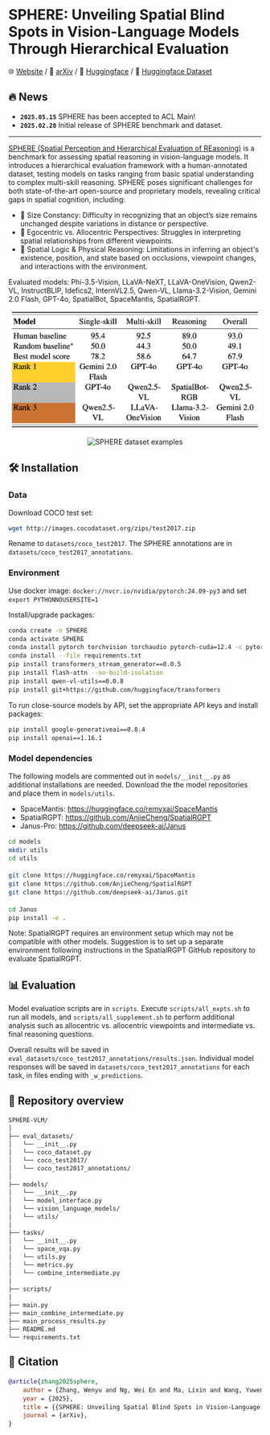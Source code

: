 # SPHERE: Unveiling Spatial Blind Spots in Vision-Language Models Through Hierarchical Evaluation

🌐 [Website](https://sphere-vlm.github.io/) / 📖 [arXiv](https://arxiv.org/pdf/2412.12693) / 🤗 [Huggingface](https://huggingface.co/papers/2412.12693) / 🤗 [Huggingface Dataset](https://huggingface.co/datasets/wei2912/SPHERE-VLM)

## 🔥 News
* **`2025.05.15`** SPHERE has been accepted to ACL Main!
* **`2025.02.28`** Initial release of SPHERE benchmark and dataset.
______________________________________________________________________

[SPHERE (Spatial Perception and Hierarchical Evaluation of REasoning)](https://arxiv.org/pdf/2412.12693) is a benchmark for assessing spatial reasoning in vision-language models. It introduces a hierarchical evaluation framework with a human-annotated dataset, testing models on tasks ranging from basic spatial understanding to complex multi-skill reasoning. SPHERE poses significant challenges for both state-of-the-art open-source and proprietary models, revealing critical gaps in spatial cognition, including:
- 📏 Size Constancy: Difficulty in recognizing that an object’s size remains unchanged despite variations in distance or perspective.
- 🧭 Egocentric vs. Allocentric Perspectives: Struggles in interpreting spatial relationships from different viewpoints.
- 🧩 Spatial Logic & Physical Reasoning: Limitations in inferring an object's existence, position, and state based on occlusions, viewpoint changes, and interactions with the environment.

Evaluated models: Phi-3.5-Vision, LLaVA-NeXT, LLaVA-OneVision, Qwen2-VL, InstructBLIP, Idefics2, InternVL2.5, Qwen-VL, Llama-3.2-Vision, Gemini 2.0 Flash, GPT-4o, SpatialBot, SpaceMantis, SpatialRGPT.

<p align="center">
  <img src="demo_images/SPHERE_results_summary.png" alt="SPHERE results summary" width="500"/>
</p>

<p align="center">
  <img src="demo_images/SPHERE_examples.png" alt="SPHERE dataset examples" width="400"/>
</p>


## 🛠️ Installation

### Data
Download COCO test set:
```bash
wget http://images.cocodataset.org/zips/test2017.zip
```
Rename to `datasets/coco_test2017`. The SPHERE annotations are in `datasets/coco_test2017_annotations`.

### Environment
Use docker image:
`docker://nvcr.io/nvidia/pytorch:24.09-py3` and set `export PYTHONNOUSERSITE=1`

Install/upgrade packages:
```bash
conda create -n SPHERE
conda activate SPHERE
conda install pytorch torchvision torchaudio pytorch-cuda=12.4 -c pytorch-nightly -c nvidia
conda install --file requirements.txt
pip install transformers_stream_generator==0.0.5
pip install flash-attn --no-build-isolation
pip install qwen-vl-utils==0.0.8
pip install git+https://github.com/huggingface/transformers
```

To run close-source models by API, set the appropriate API keys and install packages:
```bash
pip install google-generativeai==0.8.4
pip install openai==1.16.1
```

### Model dependencies

The following models are commented out in `models/__init__.py` as additional installations are needed.
Download the the model repositories and place them in `models/utils`.
- SpaceMantis: https://huggingface.co/remyxai/SpaceMantis
- SpatialRGPT: https://github.com/AnjieCheng/SpatialRGPT
- Janus-Pro: https://github.com/deepseek-ai/Janus

```bash
cd models
mkdir utils
cd utils

git clone https://huggingface.co/remyxai/SpaceMantis
git clone https://github.com/AnjieCheng/SpatialRGPT
git clone https://github.com/deepseek-ai/Janus.git

cd Janus
pip install -e .
```

Note: SpatialRGPT requires an environment setup which may not be compatible with other models. Suggestion is to set up a separate environment following instructions in the SpatialRGPT GitHub repository to evaluate SpatialRGPT.

## 📊 Evaluation

Model evaluation scripts are in `scripts`. Execute `scripts/all_expts.sh` to run all models, and `scripts/all_supplement.sh` to perform additional analysis such as allocentric vs. allocentric viewpoints and intermediate vs. final reasoning questions.

Overall results will be saved in `eval_datasets/coco_test2017_annotations/results.json`. Individual model responses will be saved in `datasets/coco_test2017_annotations` for each task, in files ending with `_w_predictions`.

## 📂 Repository overview
```
SPHERE-VLM/
│
├── eval_datasets/
│   └── __init__.py
│   └── coco_dataset.py
│   └── coco_test2017/
│   └── coco_test2017_annotations/
│
├── models/
│   └── __init__.py
│   └── model_interface.py
│   └── vision_language_models/
│   └── utils/
│
├── tasks/
│   └── __init__.py
│   └── space_vqa.py
│   └── utils.py
│   └── metrics.py
│   └── combine_intermediate.py
│
├── scripts/
|
├── main.py
├── main_combine_intermediate.py
├── main_process_results.py
├── README.md
└── requirements.txt
```

## 📝 Citation

```bibtex
@article{zhang2025sphere,
    author = {Zhang, Wenyu and Ng, Wei En and Ma, Lixin and Wang, Yuwen and Zhao, Junqi and Koenecke, Allison and Li, Boyang and Wang, Lu},
    year = {2025},
    title = {{SPHERE: Unveiling Spatial Blind Spots in Vision-Language Models Through Hierarchical Evaluation}},
    journal = {arXiv},
}
```
